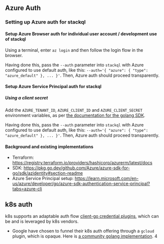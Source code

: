 

## Azure Auth

### Setting up Azure auth for stackql

#### Setup Azure Browser auth for individual user account / development use of stackql

Using a terminal, enter `az login` and then follow the login flow in the browser.

Having done this, pass the `--auth` parameter into `stackql` with Azure configured to use default auth, like this: `--auth='{ "azure": { "type": "azure_default" }, ... }'`.  Then, Azure auth should proceed transparently.

#### Setup Azure Service Principal auth for stackql

##### Using a client secret

Add the `AZURE_TENANT_ID`, `AZURE_CLIENT_ID` and `AZURE_CLIENT_SECRET` environment variables, as per [the documentation for the golang SDK](https://learn.microsoft.com/en-us/azure/developer/go/azure-sdk-authentication-service-principal?tabs=azure-cli#-option-1-authenticate-with-a-secret).

Having done this, pass the `--auth` parameter into `stackql` with Azure configured to use default auth, like this: `--auth='{ "azure": { "type": "azure_default" }, ... }'`.  Then, Azure auth should proceed transparently.

#### Background and existing implementations

- Terraform: https://registry.terraform.io/providers/hashicorp/azurerm/latest/docs
- SDK: https://pkg.go.dev/github.com/Azure/azure-sdk-for-go/sdk/azidentity#section-readme
- Azure Service Principal setup: https://learn.microsoft.com/en-us/azure/developer/go/azure-sdk-authentication-service-principal?tabs=azure-cli

## k8s auth

k8s supports an adaptable auth flow [client-go credential plugins](https://kubernetes.io/docs/reference/access-authn-authz/authentication/#client-go-credential-plugins), which can be and is leveraged by k8s vendors.

- Google have chosen to funnel their k8s auth offering through a `gcloud` plugin, which is opaque. Here is [a community golang implementation](https://pkg.go.dev/github.com/traviswt/gke-auth-plugin).
4
